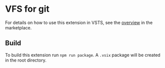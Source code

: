 # VFS for git

For details on how to use this extension in VSTS, see the [overview](overview.md) in the marketplace.

## Build

To build this extension run `npm run package`. A `.vsix` package will be created in the root directory.